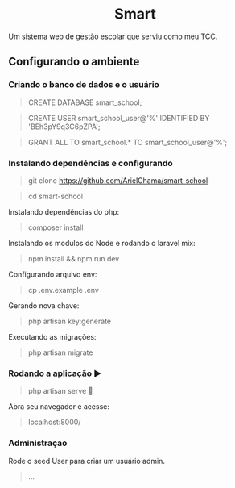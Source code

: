 <h1 align="center"> Smart </h1>

<p align="justify"> Um sistema web de gestão escolar que serviu como meu TCC.</p>

## Configurando o ambiente

### Criando o banco de dados e o usuário

> CREATE DATABASE smart_school;

> CREATE USER smart_school_user@'%' IDENTIFIED BY 'BEh3pY9q3C6pZPA';

> GRANT ALL TO smart_school.* TO smart_school_user@'%';

### Instalando dependências e configurando

> git clone https://github.com/ArielChama/smart-school

> cd smart-school

<p align="justify"> Instalando dependências do php: </p>

> composer install

<p align="justify"> Instalando os modulos do Node e rodando o laravel mix: </p>

> npm install && npm run dev

<p align="justify"> Configurando arquivo env: </p>

> cp .env.example .env

<p align="justify"> Gerando nova chave: </p>

> php artisan key:generate

<p align="justify"> Executando as migrações: </p>

> php artisan migrate

### Rodando a aplicação :arrow_forward:

> php artisan serve :signal_strength:

<p align="justify">Abra seu navegador e acesse: </p>

> localhost:8000/

### Administraçao

<p align="justify">Rode o seed User para criar um usuário admin.</p>

> ...